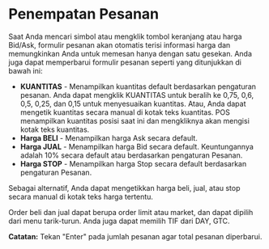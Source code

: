 # **Penempatan Pesanan**

Saat Anda mencari simbol atau mengklik tombol keranjang atau harga Bid/Ask, formulir pesanan akan otomatis terisi informasi harga dan memungkinkan Anda untuk memesan hanya dengan satu gesekan.
Anda juga dapat memperbarui formulir pesanan seperti yang ditunjukkan di bawah ini:

- **KUANTITAS** - Menampilkan kuantitas default berdasarkan pengaturan pesanan. Anda dapat mengklik KUANTITAS untuk beralih ke 0,75, 0,6, 0,5, 0,25, dan 0,15 untuk menyesuaikan kuantitas.
Atau, Anda dapat mengetik kuantitas secara manual di kotak teks kuantitas. POS menampilkan kuantitas posisi saat ini dan mengkliknya akan mengisi kotak teks kuantitas.
- **Harga BELI** - Menampilkan harga Ask secara default.
- **Harga JUAL** - Menampilkan harga Bid secara default. Keuntungannya adalah 10% secara default atau berdasarkan pengaturan Pesanan.
- **Harga STOP** - Menampilkan harga Stop secara default berdasarkan pengaturan Pesanan.

Sebagai alternatif, Anda dapat mengetikkan harga beli, jual, atau stop secara manual di kotak teks harga tertentu.

Order beli dan jual dapat berupa order limit atau market, dan dapat dipilih dari menu tarik-turun. Anda juga dapat memilih TIF dari DAY, GTC.

**Catatan:** Tekan "Enter" pada jumlah pesanan agar total pesanan diperbarui.